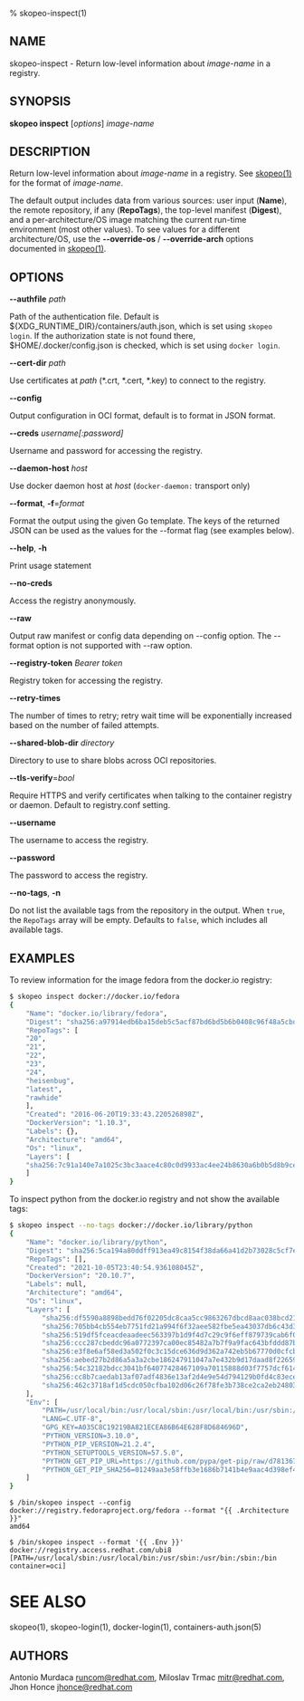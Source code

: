 % skopeo-inspect(1)

## NAME
skopeo\-inspect - Return low-level information about _image-name_ in a registry.

## SYNOPSIS
**skopeo inspect** [*options*] _image-name_

## DESCRIPTION

Return low-level information about _image-name_ in a registry.
See [skopeo(1)](skopeo.1.md) for the format of _image-name_.

The default output includes data from various sources: user input (**Name**), the remote repository, if any (**RepoTags**), the top-level manifest (**Digest**),
and a per-architecture/OS image matching the current run-time environment (most other values).
To see values for a different architecture/OS, use the **--override-os** / **--override-arch** options documented in [skopeo(1)](skopeo.1.md).

## OPTIONS

**--authfile** _path_

Path of the authentication file. Default is ${XDG\_RUNTIME\_DIR}/containers/auth.json, which is set using `skopeo login`.
If the authorization state is not found there, $HOME/.docker/config.json is checked, which is set using `docker login`.

**--cert-dir** _path_

Use certificates at _path_ (\*.crt, \*.cert, \*.key) to connect to the registry.

**--config**

Output configuration in OCI format, default is to format in JSON format.

**--creds** _username[:password]_

Username and password for accessing the registry.

**--daemon-host** _host_

Use docker daemon host at _host_ (`docker-daemon:` transport only)

**--format**, **-f**=*format*

Format the output using the given Go template.
The keys of the returned JSON can be used as the values for the --format flag (see examples below).

**--help**, **-h**

Print usage statement

**--no-creds**

Access the registry anonymously.

**--raw**

Output raw manifest or config data depending on --config option.
The --format option is not supported with --raw option.

**--registry-token** _Bearer token_

Registry token for accessing the registry.

**--retry-times**

The number of times to retry; retry wait time will be exponentially increased based on the number of failed attempts.

**--shared-blob-dir** _directory_

Directory to use to share blobs across OCI repositories.

**--tls-verify**=_bool_

Require HTTPS and verify certificates when talking to the container registry or daemon. Default to registry.conf setting.

**--username**

The username to access the registry.

**--password**

The password to access the registry.

**--no-tags**, **-n**

Do not list the available tags from the repository in the output. When `true`, the `RepoTags` array will be empty.  Defaults to `false`, which includes all available tags.

## EXAMPLES

To review information for the image fedora from the docker.io registry:
```sh
$ skopeo inspect docker://docker.io/fedora
{
    "Name": "docker.io/library/fedora",
    "Digest": "sha256:a97914edb6ba15deb5c5acf87bd6bd5b6b0408c96f48a5cbd450b5b04509bb7d",
    "RepoTags": [
	"20",
	"21",
	"22",
	"23",
	"24",
	"heisenbug",
	"latest",
	"rawhide"
    ],
    "Created": "2016-06-20T19:33:43.220526898Z",
    "DockerVersion": "1.10.3",
    "Labels": {},
    "Architecture": "amd64",
    "Os": "linux",
    "Layers": [
	"sha256:7c91a140e7a1025c3bc3aace4c80c0d9933ac4ee24b8630a6b0b5d8b9ce6b9d4"
    ]
}
```

To inspect python from the docker.io registry and not show the available tags:
```sh
$ skopeo inspect --no-tags docker://docker.io/library/python
{
    "Name": "docker.io/library/python",
    "Digest": "sha256:5ca194a80ddff913ea49c8154f38da66a41d2b73028c5cf7e46bc3c1d6fda572",
    "RepoTags": [],
    "Created": "2021-10-05T23:40:54.936108045Z",
    "DockerVersion": "20.10.7",
    "Labels": null,
    "Architecture": "amd64",
    "Os": "linux",
    "Layers": [
        "sha256:df5590a8898bedd76f02205dc8caa5cc9863267dbcd8aac038bcd212688c1cc7",
        "sha256:705bb4cb554eb7751fd21a994f6f32aee582fbe5ea43037db6c43d321763992b",
        "sha256:519df5fceacdeaadeec563397b1d9f4d7c29c9f6eff879739cab6f0c144f49e1",
        "sha256:ccc287cbeddc96a0772397ca00ec85482a7b7f9a9fac643bfddd87b932f743db",
        "sha256:e3f8e6af58ed3a502f0c3c15dce636d9d362a742eb5b67770d0cfcb72f3a9884",
        "sha256:aebed27b2d86a5a3a2cbe186247911047a7e432b9d17daad8f226597c0ea4276",
        "sha256:54c32182bdcc3041bf64077428467109a70115888d03f7757dcf614ff6d95ebe",
        "sha256:cc8b7caedab13af07adf4836e13af2d4e9e54d794129b0fd4c83ece6b1112e86",
        "sha256:462c3718af1d5cdc050cfba102d06c26f78fe3b738ce2ca2eb248034b1738945"
    ],
    "Env": [
        "PATH=/usr/local/bin:/usr/local/sbin:/usr/local/bin:/usr/sbin:/usr/bin:/sbin:/bin",
        "LANG=C.UTF-8",
        "GPG_KEY=A035C8C19219BA821ECEA86B64E628F8D684696D",
        "PYTHON_VERSION=3.10.0",
        "PYTHON_PIP_VERSION=21.2.4",
        "PYTHON_SETUPTOOLS_VERSION=57.5.0",
        "PYTHON_GET_PIP_URL=https://github.com/pypa/get-pip/raw/d781367b97acf0ece7e9e304bf281e99b618bf10/public/get-pip.py",
        "PYTHON_GET_PIP_SHA256=01249aa3e58ffb3e1686b7141b4e9aac4d398ef4ac3012ed9dff8dd9f685ffe0"
    ]
}
```

```
$ /bin/skopeo inspect --config docker://registry.fedoraproject.org/fedora --format "{{ .Architecture }}"
amd64
```

```
$ /bin/skopeo inspect --format '{{ .Env }}' docker://registry.access.redhat.com/ubi8
[PATH=/usr/local/sbin:/usr/local/bin:/usr/sbin:/usr/bin:/sbin:/bin container=oci]
```

# SEE ALSO
skopeo(1), skopeo-login(1), docker-login(1), containers-auth.json(5)

## AUTHORS

Antonio Murdaca <runcom@redhat.com>, Miloslav Trmac <mitr@redhat.com>, Jhon Honce <jhonce@redhat.com>
